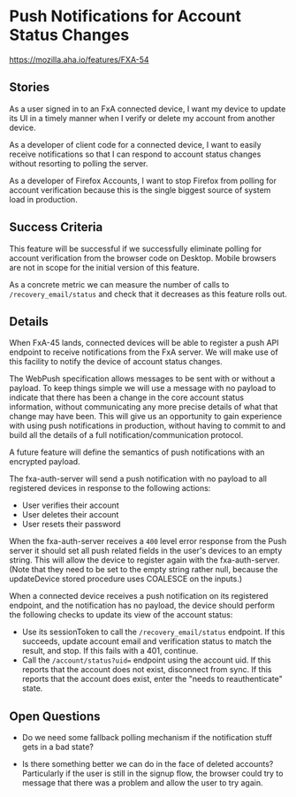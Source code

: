 # Push Notifications for Account Status Changes

https://mozilla.aha.io/features/FXA-54

## Stories

As a user signed in to an FxA connected device,
I want my device to update its UI in a timely manner
when I verify or delete my account from another device.

As a developer of client code for a connected device,
I want to easily receive notifications so that I can
respond to account status changes without resorting to
polling the server.

As a developer of Firefox Accounts,
I want to stop Firefox from polling for account verification
because this is the single biggest source
of system load in production.

## Success Criteria

This feature will be successful if
we successfully eliminate polling for account verification
from the browser code on Desktop.
Mobile browsers are not in scope
for the initial version of this feature.

As a concrete metric
we can measure the number of calls to `/recovery_email/status`
and check that it decreases as this feature rolls out.

## Details

When FxA-45 lands,
connected devices will be able to register a push API endpoint
to receive notifications from the FxA server.
We will make use of this facility
to notify the device of account status changes.

The WebPush specification allows messages to be sent
with or without a payload.
To keep things simple
we will use a message with no payload to indicate
that there has been a change
in the core account status information,
without communicating any more precise details
of what that change may have been.
This will give us an opportunity to gain experience
with using push notifications in production,
without having to commit to and build
all the details of a full notification/communication protocol.

A future feature will define the semantics
of push notifications with an encrypted payload.

The fxa-auth-server will send a push notification
with no payload
to all registered devices
in response to the following actions:

* User verifies their account
* User deletes their account
* User resets their password

When the fxa-auth-server receives a `400` level
error response from the Push server it should set all push related fields
in the user's devices to an empty string.
This will allow the device to register again with the fxa-auth-server.
(Note that they need to be set to the empty string rather null, because the
updateDevice stored procedure uses COALESCE on the inputs.)

When a connected device receives
a push notification on its registered endpoint,
and the notification has no payload,
the device should perform the following checks
to update its view of the account status:

* Use its sessionToken to call the `/recovery_email/status` endpoint.
  If this succeeds,
  update account email and verification status
  to match the result,
  and stop.
  If this fails with a 401, continue.
* Call the `/account/status?uid=` endpoint using the account uid.
  If this reports that the account does not exist,
  disconnect from sync.
  If this reports that the account does exist,
  enter the "needs to reauthenticate" state.

## Open Questions

* Do we need some fallback polling mechanism if the notification stuff
  gets in a bad state?

* Is there something better we can do in the face of deleted accounts?
  Particularly if the user is still in the signup flow, the browser could
  try to message that there was a problem and allow the user to try again.

